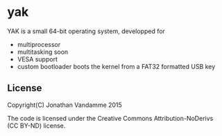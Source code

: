 # yak
YAK is a small 64-bit operating system, developped for 
- multiprocessor
- multitasking soon
- VESA support
- custom bootloader boots the kernel from a FAT32 formatted USB key

License
-------

Copyright(C) Jonathan Vandamme 2015

The code is licensed under the Creative Commons Attribution-NoDerivs (CC BY-ND) license.

